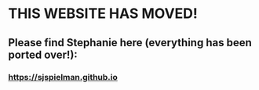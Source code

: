 # THIS WEBSITE HAS MOVED!

## Please find Stephanie here (everything has been ported over!): 

### https://sjspielman.github.io